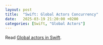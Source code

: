 ```yaml
---
layout: post
title:  "Swift: Global Actors Concurrency"
date:   2025-03-19 21:20:00 +0200
categories: [Swift, "Global Actors"]
---
```

Read [Global actors in Swift](https://swiftwithmajid.com/2024/03/12/global-actors-in-swift/).

